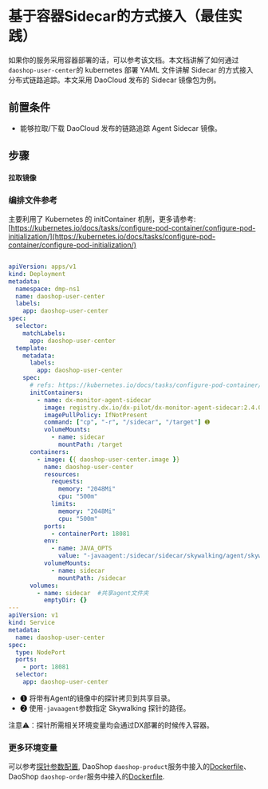 # 基于容器Sidecar的方式接入（最佳实践）

如果你的服务采用容器部署的话，可以参考该文档。本文档讲解了如何通过`daoshop-user-center`的 kubernetes 部署 YAML 文件讲解 Sidecar 的方式接入分布式链路追踪。本文采用 DaoCloud 发布的 Sidecar 镜像包为例。

## 前置条件

- 能够拉取/下载 DaoCloud 发布的链路追踪 Agent Sidecar 镜像。

## 步骤

#### 拉取镜像

### 编排文件参考

主要利用了 Kubernetes 的 initContainer 机制，更多请参考: [https://kubernetes.io/docs/tasks/configure-pod-container/configure-pod-initialization/](https://kubernetes.io/docs/tasks/configure-pod-container/configure-pod-initialization/)

```yml

apiVersion: apps/v1
kind: Deployment
metadata:
  namespace: dmp-ns1
  name: daoshop-user-center
  labels:
    app: daoshop-user-center
spec:
  selector:
    matchLabels:
      app: daoshop-user-center
  template:
    metadata:
      labels:
        app: daoshop-user-center
    spec:
      # refs: https://kubernetes.io/docs/tasks/configure-pod-container/configure-pod-initialization/
      initContainers:
        - name: dx-monitor-agent-sidecar
          image: registry.dx.io/dx-pilot/dx-monitor-agent-sidecar:2.4.0-3cdaa67
          imagePullPolicy: IfNotPresent
          command: ["cp", "-r", "/sidecar", "/target"] ➊
          volumeMounts:
            - name: sidecar
              mountPath: /target
      containers:
        - image: {{ daoshop-user-center.image }}
          name: daoshop-user-center
          resources:
            requests:
              memory: "2048Mi"
              cpu: "500m"
            limits:
              memory: "2048Mi"
              cpu: "500m"
          ports:
            - containerPort: 18081
          env:
            - name: JAVA_OPTS
              value: "-javaagent:/sidecar/sidecar/skywalking/agent/skywalking-agent.jar" ➋
          volumeMounts:
            - name: sidecar
              mountPath: /sidecar
      volumes:
        - name: sidecar  #共享agent文件夹
          emptyDir: {}
---
apiVersion: v1
kind: Service
metadata:
  name: daoshop-user-center
spec:
  type: NodePort
  ports:
    - port: 18081
  selector:
    app: daoshop-user-center

```

- ➊ 将带有Agent的镜像中的探针拷贝到共享目录。
- ➋ 使用`-javaagent`参数指定 Skywalking 探针的路径。

注意⚠️：探针所需相关环境变量均会通过DX部署的时候传入容器。

### 更多环境变量

 可以参考[探针参数配置](agent-settings.md), DaoShop `daoshop-product`服务中接入的[Dockerfile](https://github.com/DaoCloud-Labs/daoshop-product/blob/master/Dockerfile)、DaoShop `daoshop-order`服务中接入的[Dockerfile](https://github.com/DaoCloud-Labs/daoshop-order/blob/master/Dockerfile).
 
